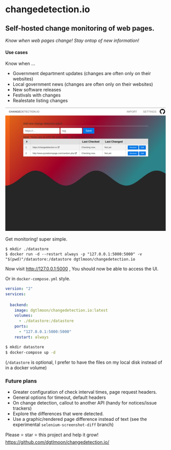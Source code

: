 #  changedetection.io

## Self-hosted change monitoring of web pages.

_Know when web pages change! Stay ontop of new information!_


#### Use cases

Know when ...

- Government department updates (changes are often only on their websites)
- Local government news (changes are often only on their websites)
- New software releases 
- Festivals with changes
- Realestate listing changes


  

![Alt text](screenshot.png?raw=true "Screenshot")

Get monitoring! super simple.

```
$ mkdir ./datastore
$ docker run -d --restart always -p "127.0.0.1:5000:5000" -v "$(pwd)"/datastore:/datastore dgtlmoon/changedetection.io
```  

Now visit http://127.0.0.1:5000 , You should now be able to access the UI.



Or in `docker-compose.yml` style.


```yaml
version: "2"
services:

  backend:
    image: dgtlmoon/changedetection.io:latest
    volumes:
      - ./datastore:/datastore
    ports:
      - "127.0.0.1:5000:5000"
    restart: always
```

```bash
$ mkdir datastore
$ docker-compose up -d
```
(`/datastore` is optional, I prefer to have the files on my local disk instead of in a docker volume)

### Future plans

- Greater configuration of check interval times, page request headers.
- General options for timeout, default headers
- On change detection, callout to another API (handy for notices/issue trackers)
- Explore the differences that were detected.
- Use a graphic/rendered page difference instead of text (see the experimental `selenium-screenshot-diff` branch)

 
Please :star: star :star: this project and help it grow! https://github.com/dgtlmoon/changedetection.io/
